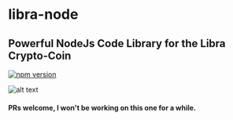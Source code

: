 # libra-node

## Powerful NodeJs Code Library for the Libra Crypto-Coin

[![npm version](https://badge.fury.io/js/libra-node.svg)](https://badge.fury.io/js/libra-node)

![alt text](https://www.thetelegraphandargus.co.uk/resources/images/10005590.png?display=1&htype=0&type=responsive-gallery)


#### PRs welcome, I won't be working on this one for a while.
